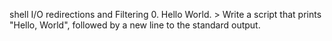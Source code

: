 shell I/O redirections and Filtering
0. Hello World. > Write a script that prints "Hello, World", followed by a new line to the standard output.
